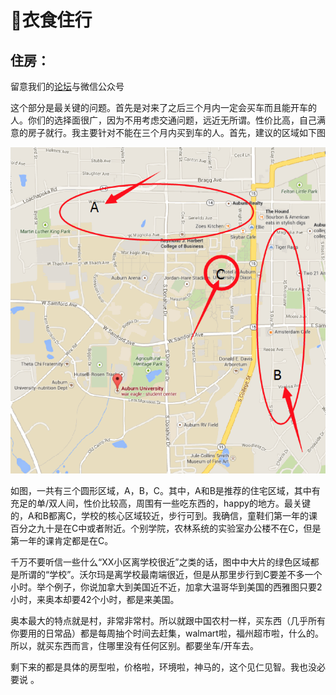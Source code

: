 # 衣食住行

## 住房：

留意我们的[论坛](http://bbs.aussa.org/portal.php)与微信公众号

这个部分是最关键的问题。首先是对来了之后三个月内一定会买车而且能开车的人。你们的选择面很广，因为不用考虑交通问题，远近无所谓。性价比高，自己满意的房子就行。我主要针对不能在三个月内买到车的人。首先，建议的区域如下图

![](.gitbook/assets/image%20%284%29.png)

如图，一共有三个圆形区域，A，B，C。其中，A和B是推荐的住宅区域，其中有充足的单/双人间，性价比较高，周围有一些吃东西的，happy的地方。最关键的，A和B都离C，学校的核心区域较近，步行可到。我确信，童鞋们第一年的课百分之九十是在C中或者附近。个别学院，农林系统的实验室办公楼不在C，但是第一年的课肯定都是在C。

千万不要听信一些什么“XX小区离学校很近”之类的话，图中中大片的绿色区域都是所谓的“学校”。沃尔玛是离学校最南端很近，但是从那里步行到C要差不多一个小时。举个例子，你说加拿大到美国近不近，加拿大温哥华到美国的西雅图只要2小时，来奥本却要42个小时，都是来美国。

奥本最大的特点就是村，非常非常村。所以就跟中国农村一样，买东西（几乎所有你要用的日常品）都是每周抽个时间去赶集，walmart啦，福州超市啦，什么的。所以，就买东西而言，住哪里没有任何区别。都要坐车/开车去。

剩下来的都是具体的房型啦，价格啦，环境啦，神马的，这个见仁见智。我也没必要说
。







